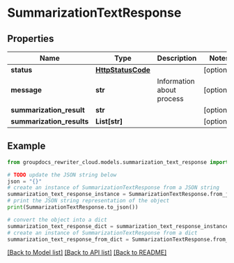 # SummarizationTextResponse


## Properties

Name | Type | Description | Notes
------------ | ------------- | ------------- | -------------
**status** | [**HttpStatusCode**](HttpStatusCode.md) |  | [optional] 
**message** | **str** | Information about process | [optional] 
**summarization_result** | **str** |  | [optional] 
**summarization_results** | **List[str]** |  | [optional] 

## Example

```python
from groupdocs_rewriter_cloud.models.summarization_text_response import SummarizationTextResponse

# TODO update the JSON string below
json = "{}"
# create an instance of SummarizationTextResponse from a JSON string
summarization_text_response_instance = SummarizationTextResponse.from_json(json)
# print the JSON string representation of the object
print(SummarizationTextResponse.to_json())

# convert the object into a dict
summarization_text_response_dict = summarization_text_response_instance.to_dict()
# create an instance of SummarizationTextResponse from a dict
summarization_text_response_from_dict = SummarizationTextResponse.from_dict(summarization_text_response_dict)
```
[[Back to Model list]](../README.md#documentation-for-models) [[Back to API list]](../README.md#documentation-for-api-endpoints) [[Back to README]](../README.md)


